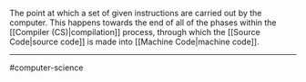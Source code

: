 The point at which a set of given instructions are carried out by the computer. This happens towards the end of all of the phases within the [[Compiler (CS)|compilation]] process, through which the [[Source Code|source code]] is made into [[Machine Code|machine code]].

---
#computer-science 